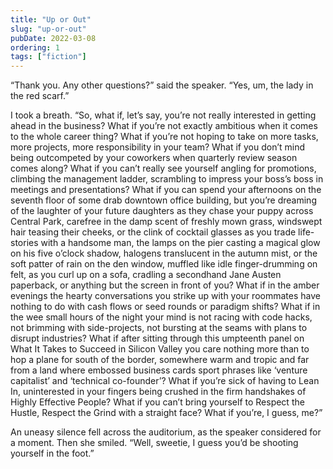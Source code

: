 ```yaml
---
title: "Up or Out"
slug: "up-or-out"
pubDate: 2022-03-08
ordering: 1
tags: ["fiction"]
---
```


“<span class="small-caps">Thank you. Any other questions?</span>” said the speaker. “Yes, um, the lady in the red scarf.”

I took a breath. “So, what if, let’s say, you’re not really interested in getting ahead in the business? What if you’re not exactly ambitious when it comes to the whole career thing? What if you’re not hoping to take on more tasks, more projects, more responsibility in your team? What if you don’t mind being outcompeted by your coworkers when quarterly review season comes along? What if you can’t really see yourself angling for promotions, climbing the management ladder, scrambling to impress your boss’s boss in meetings and presentations? What if you can spend your afternoons on the seventh floor of some drab downtown office building, but you’re dreaming of the laughter of your future daughters as they chase your puppy across Central Park, carefree in the damp scent of freshly mown grass, windswept hair teasing their cheeks, or the clink of cocktail glasses as you trade life-stories with a handsome man, the lamps on the pier casting a magical glow on his five o’clock shadow, halogens translucent in the autumn mist, or the soft patter of rain on the den window, muffled like idle finger-drumming on felt, as you curl up on a sofa, cradling a secondhand Jane Austen paperback, or anything but the screen in front of you? What if in the amber evenings the hearty conversations you strike up with your roommates have nothing to do with cash flows or seed rounds or paradigm shifts? What if in the wee small hours of the night your mind is not racing with code hacks, not brimming with side-projects, not bursting at the seams with plans to disrupt industries? What if after sitting through this umpteenth panel on What It Takes to Succeed in Silicon Valley you care nothing more than to hop a plane for south of the border, somewhere warm and tropic and far from a land where embossed business cards sport phrases like ‘venture capitalist’ and ‘technical co-founder’? What if you’re sick of having to Lean In, uninterested in your fingers being crushed in the firm handshakes of Highly Effective People? What if you can’t bring yourself to Respect the Hustle, Respect the Grind with a straight face? What if you’re, I guess, me?”

An uneasy silence fell across the auditorium, as the speaker considered for a moment. Then she smiled. “Well, sweetie, I guess you’d be shooting yourself in the foot.”